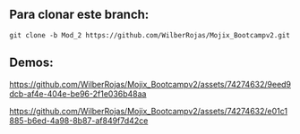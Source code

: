 ## Para clonar este branch:
```
git clone -b Mod_2 https://github.com/WilberRojas/Mojix_Bootcampv2.git
```
## Demos:

https://github.com/WilberRojas/Mojix_Bootcampv2/assets/74274632/9eed9dcb-af4e-404e-be96-2f1e036b48aa

https://github.com/WilberRojas/Mojix_Bootcampv2/assets/74274632/e01c1885-b6ed-4a98-8b87-af849f7d42ce
